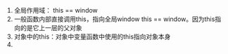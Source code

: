 1. 全局作用域： this == window
2. 一般函数内部直接调用this，指向全局window  this == window。因为this指向的是它上一层的父对象
3. 对象中的this：对象中变量函数中使用的this指向对象本身
4. 